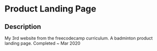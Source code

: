 # Product Landing Page

## Description
My 3rd website from the freecodecamp curriculum. A badminton product landing page. Completed ~ Mar 2020